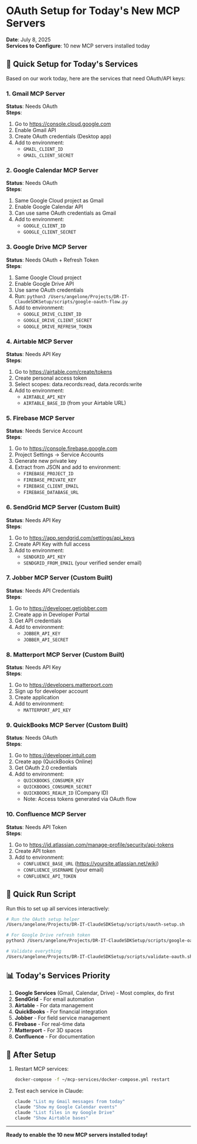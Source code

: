 # OAuth Setup for Today's New MCP Servers

**Date**: July 8, 2025  
**Services to Configure**: 10 new MCP servers installed today

## 🚀 Quick Setup for Today's Services

Based on our work today, here are the services that need OAuth/API keys:

### 1. Gmail MCP Server
**Status**: Needs OAuth  
**Steps**:
1. Go to https://console.cloud.google.com
2. Enable Gmail API
3. Create OAuth credentials (Desktop app)
4. Add to environment:
   - `GMAIL_CLIENT_ID`
   - `GMAIL_CLIENT_SECRET`

### 2. Google Calendar MCP Server
**Status**: Needs OAuth  
**Steps**:
1. Same Google Cloud project as Gmail
2. Enable Google Calendar API
3. Can use same OAuth credentials as Gmail
4. Add to environment:
   - `GOOGLE_CLIENT_ID`
   - `GOOGLE_CLIENT_SECRET`

### 3. Google Drive MCP Server
**Status**: Needs OAuth + Refresh Token  
**Steps**:
1. Same Google Cloud project
2. Enable Google Drive API
3. Use same OAuth credentials
4. Run: `python3 /Users/angelone/Projects/DR-IT-ClaudeSDKSetup/scripts/google-oauth-flow.py`
5. Add to environment:
   - `GOOGLE_DRIVE_CLIENT_ID`
   - `GOOGLE_DRIVE_CLIENT_SECRET`
   - `GOOGLE_DRIVE_REFRESH_TOKEN`

### 4. Airtable MCP Server
**Status**: Needs API Key  
**Steps**:
1. Go to https://airtable.com/create/tokens
2. Create personal access token
3. Select scopes: data.records:read, data.records:write
4. Add to environment:
   - `AIRTABLE_API_KEY`
   - `AIRTABLE_BASE_ID` (from your Airtable URL)

### 5. Firebase MCP Server
**Status**: Needs Service Account  
**Steps**:
1. Go to https://console.firebase.google.com
2. Project Settings → Service Accounts
3. Generate new private key
4. Extract from JSON and add to environment:
   - `FIREBASE_PROJECT_ID`
   - `FIREBASE_PRIVATE_KEY`
   - `FIREBASE_CLIENT_EMAIL`
   - `FIREBASE_DATABASE_URL`

### 6. SendGrid MCP Server (Custom Built)
**Status**: Needs API Key  
**Steps**:
1. Go to https://app.sendgrid.com/settings/api_keys
2. Create API Key with full access
3. Add to environment:
   - `SENDGRID_API_KEY`
   - `SENDGRID_FROM_EMAIL` (your verified sender email)

### 7. Jobber MCP Server (Custom Built)
**Status**: Needs API Credentials  
**Steps**:
1. Go to https://developer.getjobber.com
2. Create app in Developer Portal
3. Get API credentials
4. Add to environment:
   - `JOBBER_API_KEY`
   - `JOBBER_API_SECRET`

### 8. Matterport MCP Server (Custom Built)
**Status**: Needs API Key  
**Steps**:
1. Go to https://developers.matterport.com
2. Sign up for developer account
3. Create application
4. Add to environment:
   - `MATTERPORT_API_KEY`

### 9. QuickBooks MCP Server (Custom Built)
**Status**: Needs OAuth  
**Steps**:
1. Go to https://developer.intuit.com
2. Create app (QuickBooks Online)
3. Get OAuth 2.0 credentials
4. Add to environment:
   - `QUICKBOOKS_CONSUMER_KEY`
   - `QUICKBOOKS_CONSUMER_SECRET`
   - `QUICKBOOKS_REALM_ID` (Company ID)
   - Note: Access tokens generated via OAuth flow

### 10. Confluence MCP Server
**Status**: Needs API Token  
**Steps**:
1. Go to https://id.atlassian.com/manage-profile/security/api-tokens
2. Create API token
3. Add to environment:
   - `CONFLUENCE_BASE_URL` (https://yoursite.atlassian.net/wiki)
   - `CONFLUENCE_USERNAME` (your email)
   - `CONFLUENCE_API_TOKEN`

## 🏃 Quick Run Script

Run this to set up all services interactively:

```bash
# Run the OAuth setup helper
/Users/angelone/Projects/DR-IT-ClaudeSDKSetup/scripts/oauth-setup.sh

# For Google Drive refresh token
python3 /Users/angelone/Projects/DR-IT-ClaudeSDKSetup/scripts/google-oauth-flow.py

# Validate everything
/Users/angelone/Projects/DR-IT-ClaudeSDKSetup/scripts/validate-oauth.sh
```

## 📊 Today's Services Priority

1. **Google Services** (Gmail, Calendar, Drive) - Most complex, do first
2. **SendGrid** - For email automation
3. **Airtable** - For data management
4. **QuickBooks** - For financial integration
5. **Jobber** - For field service management
6. **Firebase** - For real-time data
7. **Matterport** - For 3D spaces
8. **Confluence** - For documentation

## 🎯 After Setup

1. Restart MCP services:
   ```bash
   docker-compose -f ~/mcp-services/docker-compose.yml restart
   ```

2. Test each service in Claude:
   ```bash
   claude "List my Gmail messages from today"
   claude "Show my Google Calendar events"
   claude "List files in my Google Drive"
   claude "Show Airtable bases"
   ```

---

**Ready to enable the 10 new MCP servers installed today!**